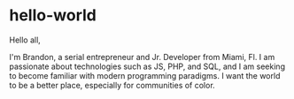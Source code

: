 # hello-world

Hello all,

I'm Brandon, a serial entrepreneur and Jr. Developer from Miami, Fl. I am passionate about technologies such as JS, PHP, and SQL, and I am seeking to become familiar with modern programming paradigms. I want the world to be a better place, especially for communities of color. 
